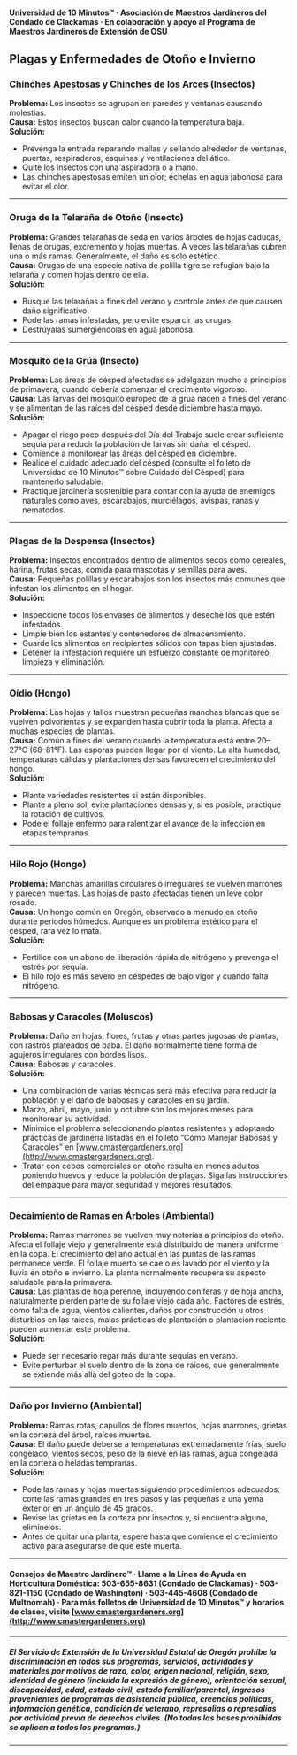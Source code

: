 #### Universidad de 10 Minutos™ · Asociación de Maestros Jardineros del Condado de Clackamas · En colaboración y apoyo al Programa de Maestros Jardineros de Extensión de OSU

## Plagas y Enfermedades de Otoño e Invierno

### Chinches Apestosas y Chinches de los Arces (Insectos)
**Problema:** Los insectos se agrupan en paredes y ventanas causando molestias.  
**Causa:** Estos insectos buscan calor cuando la temperatura baja.  
**Solución:**
- Prevenga la entrada reparando mallas y sellando alrededor de ventanas, puertas, respiraderos, esquinas y ventilaciones del ático.
- Quite los insectos con una aspiradora o a mano.
- Las chinches apestosas emiten un olor; échelas en agua jabonosa para evitar el olor.

---

### Oruga de la Telaraña de Otoño (Insecto)
**Problema:** Grandes telarañas de seda en varios árboles de hojas caducas, llenas de orugas, excremento y hojas muertas. A veces las telarañas cubren una o más ramas. Generalmente, el daño es solo estético.  
**Causa:** Orugas de una especie nativa de polilla tigre se refugian bajo la telaraña y comen hojas dentro de ella.  
**Solución:**
- Busque las telarañas a fines del verano y controle antes de que causen daño significativo.
- Pode las ramas infestadas, pero evite esparcir las orugas.
- Destrúyalas sumergiéndolas en agua jabonosa.

---

### Mosquito de la Grúa (Insecto)
**Problema:** Las áreas de césped afectadas se adelgazan mucho a principios de primavera, cuando debería comenzar el crecimiento vigoroso.  
**Causa:** Las larvas del mosquito europeo de la grúa nacen a fines del verano y se alimentan de las raíces del césped desde diciembre hasta mayo.  
**Solución:**
- Apagar el riego poco después del Día del Trabajo suele crear suficiente sequía para reducir la población de larvas sin dañar el césped.
- Comience a monitorear las áreas del césped en diciembre.
- Realice el cuidado adecuado del césped (consulte el folleto de Universidad de 10 Minutos™ sobre Cuidado del Césped) para mantenerlo saludable.
- Practique jardinería sostenible para contar con la ayuda de enemigos naturales como aves, escarabajos, murciélagos, avispas, ranas y nematodos.

---

### Plagas de la Despensa (Insectos)
**Problema:** Insectos encontrados dentro de alimentos secos como cereales, harina, frutas secas, comida para mascotas y semillas para aves.  
**Causa:** Pequeñas polillas y escarabajos son los insectos más comunes que infestan los alimentos en el hogar.  
**Solución:**
- Inspeccione todos los envases de alimentos y deseche los que estén infestados.
- Limpie bien los estantes y contenedores de almacenamiento.
- Guarde los alimentos en recipientes sólidos con tapas bien ajustadas.
- Detener la infestación requiere un esfuerzo constante de monitoreo, limpieza y eliminación.

---

### Oídio (Hongo)
**Problema:** Las hojas y tallos muestran pequeñas manchas blancas que se vuelven polvorientas y se expanden hasta cubrir toda la planta. Afecta a muchas especies de plantas.  
**Causa:** Común a fines del verano cuando la temperatura está entre 20–27°C (68–81°F). Las esporas pueden llegar por el viento. La alta humedad, temperaturas cálidas y plantaciones densas favorecen el crecimiento del hongo.  
**Solución:**
- Plante variedades resistentes si están disponibles.
- Plante a pleno sol, evite plantaciones densas y, si es posible, practique la rotación de cultivos.
- Pode el follaje enfermo para ralentizar el avance de la infección en etapas tempranas.

---

### Hilo Rojo (Hongo)
**Problema:** Manchas amarillas circulares o irregulares se vuelven marrones y parecen muertas. Las hojas de pasto afectadas tienen un leve color rosado.  
**Causa:** Un hongo común en Oregón, observado a menudo en otoño durante periodos húmedos. Aunque es un problema estético para el césped, rara vez lo mata.  
**Solución:**
- Fertilice con un abono de liberación rápida de nitrógeno y prevenga el estrés por sequía.
- El hilo rojo es más severo en céspedes de bajo vigor y cuando falta nitrógeno.

---

### Babosas y Caracoles (Moluscos)
**Problema:** Daño en hojas, flores, frutas y otras partes jugosas de plantas, con rastros plateados de baba. El daño normalmente tiene forma de agujeros irregulares con bordes lisos.  
**Causa:** Babosas y caracoles.  
**Solución:**
- Una combinación de varias técnicas será más efectiva para reducir la población y el daño de babosas y caracoles en su jardín.
- Marzo, abril, mayo, junio y octubre son los mejores meses para monitorear su actividad.
- Minimice el problema seleccionando plantas resistentes y adoptando prácticas de jardinería listadas en el folleto “Cómo Manejar Babosas y Caracoles” en [www.cmastergardeners.org](http://www.cmastergardeners.org).
- Tratar con cebos comerciales en otoño resulta en menos adultos poniendo huevos y reduce la población de plagas. Siga las instrucciones del empaque para mayor seguridad y mejores resultados.

---

### Decaimiento de Ramas en Árboles (Ambiental)
**Problema:** Ramas marrones se vuelven muy notorias a principios de otoño. Afecta el follaje viejo y generalmente está distribuido de manera uniforme en la copa. El crecimiento del año actual en las puntas de las ramas permanece verde. El follaje muerto se cae o es lavado por el viento y la lluvia en otoño e invierno. La planta normalmente recupera su aspecto saludable para la primavera.  
**Causa:** Las plantas de hoja perenne, incluyendo coníferas y de hoja ancha, naturalmente pierden parte de su follaje viejo cada año. Factores de estrés, como falta de agua, vientos calientes, daños por construcción u otros disturbios en las raíces, malas prácticas de plantación o plantación reciente pueden aumentar este problema.  
**Solución:**
- Puede ser necesario regar más durante sequías en verano.
- Evite perturbar el suelo dentro de la zona de raíces, que generalmente se extiende más allá del goteo de la copa.

---

### Daño por Invierno (Ambiental)
**Problema:** Ramas rotas, capullos de flores muertos, hojas marrones, grietas en la corteza del árbol, raíces muertas.  
**Causa:** El daño puede deberse a temperaturas extremadamente frías, suelo congelado, vientos secos, peso de la nieve en las ramas, agua congelada en la corteza o heladas tempranas.  
**Solución:**
- Pode las ramas y hojas muertas siguiendo procedimientos adecuados: corte las ramas grandes en tres pasos y las pequeñas a una yema exterior en un ángulo de 45 grados.
- Revise las grietas en la corteza por insectos y, si encuentra alguno, elimínelos.
- Antes de quitar una planta, espere hasta que comience el crecimiento activo para asegurarse de que esté muerta.

---

#### Consejos de Maestro Jardinero™ · Llame a la Línea de Ayuda en Horticultura Doméstica: 503-655-8631 (Condado de Clackamas) · 503-821-1150 (Condado de Washington) · 503-445-4608 (Condado de Multnomah) · Para más folletos de Universidad de 10 Minutos™ y horarios de clases, visite [www.cmastergardeners.org](http://www.cmastergardeners.org)

---

##### El Servicio de Extensión de la Universidad Estatal de Oregón prohíbe la discriminación en todos sus programas, servicios, actividades y materiales por motivos de raza, color, origen nacional, religión, sexo, identidad de género (incluida la expresión de género), orientación sexual, discapacidad, edad, estado civil, estado familiar/parental, ingresos provenientes de programas de asistencia pública, creencias políticas, información genética, condición de veterano, represalias o represalias por actividad previa de derechos civiles. (No todas las bases prohibidas se aplican a todos los programas.)
---